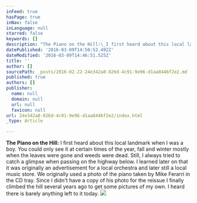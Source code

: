 ```yaml
---
inFeed: true
hasPage: true
inNav: false
inLanguage: null
starred: false
keywords: []
description: "The Piano on the Hill:\_I first heard about this local landmark when I was a boy. You could only see it at certain times of the year, fall and winter mostly when the leaves were gone and weeds were dead. Still, I always tried to catch a glimpse when passing on the highway below. I learned later on that it was originally an advertisement for a local orchestra and later still a local music store. We originally used a photo of the piano taken by Mike Ferarri in the CD tray. Since I didn't have a copy of his photo for the reissue I finally climbed the hill several years ago to get some pictures of my own. I heard there is barely anything left to it today."
datePublished: '2016-03-09T14:50:52.492Z'
dateModified: '2016-03-09T14:46:51.525Z'
title: ''
author: []
sourcePath: _posts/2016-02-22-24e342a8-826d-4c91-9e96-d1aa8446f2e2.md
published: true
authors: []
publisher:
  name: null
  domain: null
  url: null
  favicon: null
url: 24e342a8-826d-4c91-9e96-d1aa8446f2e2/index.html
_type: Article

---
```

**The Piano on the Hill:** I first heard about this local landmark when I was a boy. You could only see it at certain times of the year, fall and winter mostly when the leaves were gone and weeds were dead. Still, I always tried to catch a glimpse when passing on the highway below. I learned later on that it was originally an advertisement for a local orchestra and later still a local music store. We originally used a photo of the piano taken by Mike Ferarri in the CD tray. Since I didn't have a copy of his photo for the reissue I finally climbed the hill several years ago to get some pictures of my own. I heard there is barely anything left to it today.
![](https://s3-us-west-2.amazonaws.com/the-grid-img/p/7f7940e740fa3617f5d77af2dc425429eb707d08.jpg)